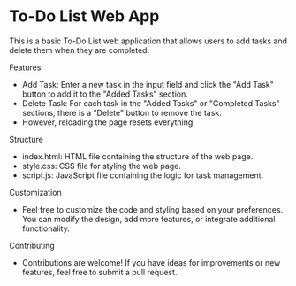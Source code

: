 # To-Do List Web App

This is a basic To-Do List web application that allows users to add tasks and delete them when they are completed.


Features
 - Add Task: Enter a new task in the input field and click the "Add Task" button to add it to the "Added Tasks" section.
 - Delete Task: For each task in the "Added Tasks" or "Completed Tasks" sections, there is a "Delete" button to remove the task.
 - However, reloading the page resets everything.


Structure
 - index.html: HTML file containing the structure of the web page.
 - style.css: CSS file for styling the web page.
 - script.js: JavaScript file containing the logic for task management.


Customization
 - Feel free to customize the code and styling based on your preferences. You can modify the design, add more features, or integrate additional functionality.


Contributing
 - Contributions are welcome! If you have ideas for improvements or new features, feel free to submit a pull request.
